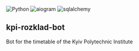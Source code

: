 ![Python](https://img.shields.io/badge/Python-3.10-blue) ![aiogram](https://img.shields.io/badge/aiogram-2.23.1-blue)
![sqlalchemy](https://img.shields.io/badge/SQLalchemy-1.4.44-blue)

## kpi-rozklad-bot
Bot for the timetable of the Kyiv Polytechnic Institute
